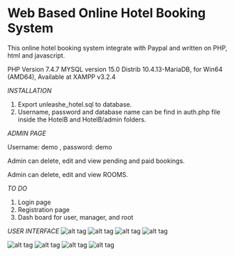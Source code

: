 Web Based Online Hotel Booking System
==============================

This online hotel booking system integrate with Paypal and written on PHP, html and javascript.

PHP Version 7.4.7
MYSQL version 15.0 Distrib 10.4.13-MariaDB, for Win64 (AMD64),
Available at XAMPP v3.2.4


*INSTALLATION*

1. Export unleashe_hotel.sql to database.
2. Username, password and database name can be find in auth.php file inside the HotelB and HotelB/admin folders.


*ADMIN PAGE*

Username: demo , password: demo

Admin can delete, edit and view pending and paid bookings.

Admin can delete, edit and view ROOMS.

*TO DO*
1. Login page
2. Registration page
3. Dash board for user, manager, and root


*USER INTERFACE*
![alt tag](https://github.com/boguss1225/Web-based-hotel-booking-system/blob/master/UserInterface/page-1.PNG)
![alt tag](https://github.com/boguss1225/Web-based-hotel-booking-system/blob/master/UserInterface/page-2.PNG)
![alt tag](https://github.com/boguss1225/Web-based-hotel-booking-system/blob/master/UserInterface/page-3.PNG)
![alt tag](https://github.com/boguss1225/Web-based-hotel-booking-system/blob/master/UserInterface/page-4.PNG)

![alt tag](https://github.com/boguss1225/Web-based-hotel-booking-system/blob/master/UserInterface/admin-1.PNG)
![alt tag](https://github.com/boguss1225/Web-based-hotel-booking-system/blob/master/UserInterface/admin-2.PNG)
![alt tag](https://github.com/boguss1225/Web-based-hotel-booking-system/blob/master/UserInterface/admin-3.PNG)
![alt tag](https://github.com/boguss1225/Web-based-hotel-booking-system/blob/master/UserInterface/admin-4.PNG)
